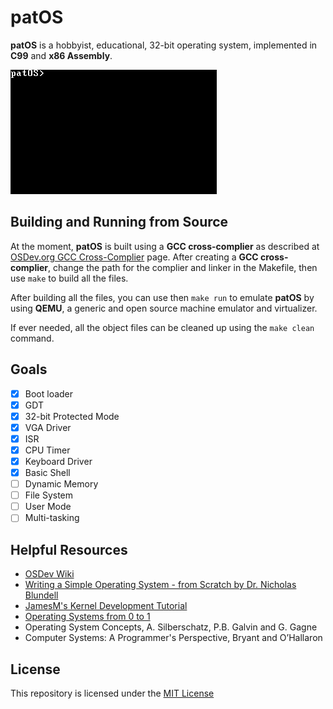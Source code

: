 # patOS

<b>patOS</b> is a hobbyist, educational, 32-bit operating system, implemented in <b>C99</b> and <b>x86 Assembly</b>.

![picture](/img/patOS_shell.gif)

## Building and Running from Source
At the moment, <b>patOS</b> is built using a <b>GCC cross-complier</b> as described at [OSDev.org GCC Cross-Complier](https://wiki.osdev.org/GCC_Cross-Compiler) 
page. After creating a <b>GCC cross-complier</b>, change the path for the complier and linker in the Makefile, then use `make` to build all the files.

After building all the files, you can use then `make run` to emulate <b>patOS</b> by using <b>QEMU</b>, a generic and open source machine emulator and virtualizer.

If ever needed, all the object files can be cleaned up using the `make clean` command.

## Goals
- [X] Boot loader
- [X] GDT
- [X] 32-bit Protected Mode
- [X] VGA Driver
- [X] ISR
- [X] CPU Timer
- [X] Keyboard Driver
- [X] Basic Shell
- [ ] Dynamic Memory
- [ ] File System
- [ ] User Mode
- [ ] Multi-tasking

## Helpful Resources
- [OSDev Wiki](https://wiki.osdev.org/Main_Page)
- [Writing a Simple Operating System - from Scratch by Dr. Nicholas Blundell](https://www.cs.bham.ac.uk/~exr/lectures/opsys/10_11/lectures/os-dev.pdf)
- [JamesM's Kernel Development Tutorial](http://jamesmolloy.co.uk/tutorial_html/)
- [Operating Systems from 0 to 1](https://github.com/tuhdo/os01)
- Operating System Concepts, A. Silberschatz, P.B. Galvin and G. Gagne
- Computer Systems: A Programmer's Perspective, Bryant and O’Hallaron


## License
This repository is licensed under the [MIT License ](https://choosealicense.com/licenses/mit/)
